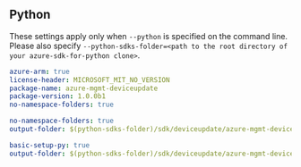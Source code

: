 ## Python

These settings apply only when `--python` is specified on the command line.
Please also specify `--python-sdks-folder=<path to the root directory of your azure-sdk-for-python clone>`.

```yaml $(python) && $(track2)
azure-arm: true
license-header: MICROSOFT_MIT_NO_VERSION
package-name: azure-mgmt-deviceupdate
package-version: 1.0.0b1
no-namespace-folders: true
```

```yaml $(python) && $(track2) && $(python-mode) == 'update'
no-namespace-folders: true
output-folder: $(python-sdks-folder)/sdk/deviceupdate/azure-mgmt-deviceupdate/azure/mgmt/deviceupdate
```

```yaml $(python) && $(track2) && $(python-mode) == 'create'
basic-setup-py: true
output-folder: $(python-sdks-folder)/sdk/deviceupdate/azure-mgmt-deviceupdate
```
